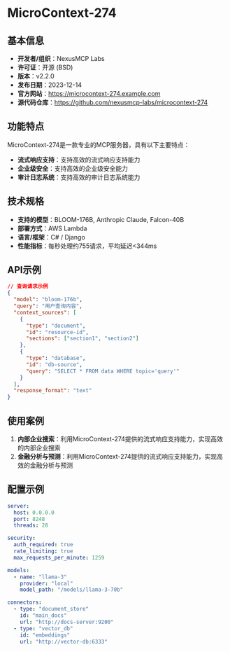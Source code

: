 # MicroContext-274

## 基本信息

- **开发者/组织**：NexusMCP Labs
- **许可证**：开源 (BSD)
- **版本**：v2.2.0
- **发布日期**：2023-12-14
- **官方网站**：https://microcontext-274.example.com
- **源代码仓库**：https://github.com/nexusmcp-labs/microcontext-274

## 功能特点

MicroContext-274是一款专业的MCP服务器，具有以下主要特点：

- **流式响应支持**：支持高效的流式响应支持能力
- **企业级安全**：支持高效的企业级安全能力
- **审计日志系统**：支持高效的审计日志系统能力


## 技术规格

- **支持的模型**：BLOOM-176B, Anthropic Claude, Falcon-40B
- **部署方式**：AWS Lambda
- **语言/框架**：C# / Django
- **性能指标**：每秒处理约755请求，平均延迟<344ms

## API示例

```json
// 查询请求示例
{
  "model": "bloom-176b",
  "query": "用户查询内容",
  "context_sources": [
    {
      "type": "document",
      "id": "resource-id",
      "sections": ["section1", "section2"]
    },
    {
      "type": "database",
      "id": "db-source",
      "query": "SELECT * FROM data WHERE topic='query'"
    }
  ],
  "response_format": "text"
}
```

## 使用案例

1. **内部企业搜索**：利用MicroContext-274提供的流式响应支持能力，实现高效的内部企业搜索
2. **金融分析与预测**：利用MicroContext-274提供的流式响应支持能力，实现高效的金融分析与预测


## 配置示例

```yaml
server:
  host: 0.0.0.0
  port: 8248
  threads: 28

security:
  auth_required: true
  rate_limiting: true
  max_requests_per_minute: 1259

models:
  - name: "llama-3"
    provider: "local"
    model_path: "/models/llama-3-70b"

connectors:
  - type: "document_store"
    id: "main_docs"
    url: "http://docs-server:9200"
  - type: "vector_db"
    id: "embeddings"
    url: "http://vector-db:6333"
```